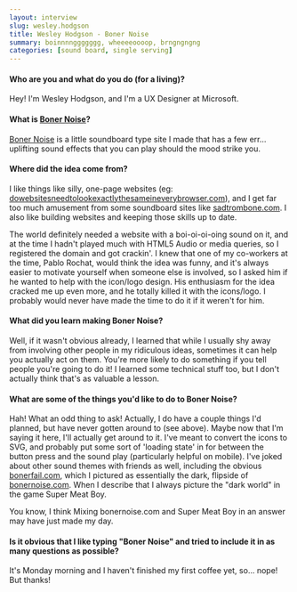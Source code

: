 ```yaml
---
layout: interview
slug: wesley.hodgson
title: Wesley Hodgson - Boner Noise
summary: boinnnnggggggg, wheeeeoooop, brngngngng
categories: [sound board, single serving]
---
```


#### Who are you and what do you do (for a living)?

Hey! I'm Wesley Hodgson, and I'm a UX Designer at Microsoft.

#### What is [Boner Noise](bonernoise.com)?

[Boner Noise](bonernoise.com) is a little soundboard type site I made that has a few err... uplifting sound effects that you can play should the mood strike you.

#### Where did the idea come from?

I like things like silly, one-page websites (eg: [dowebsitesneedtolookexactlythesameineverybrowser.com](dowebsitesneedtolookexactlythesameineverybrowser.com)), and I get far too much amusement from some soundboard sites like [sadtrombone.com](http://sadtrombone.com). I also like building websites and keeping those skills up to date.

The world definitely needed a website with a boi-oi-oi-oing sound on it, and at the time I hadn't played much with HTML5 Audio or media queries, so I registered the domain and got crackin'. I knew that one of my co-workers at the time, Pablo Rochat, would think the idea was funny, and it's always easier to motivate yourself when someone else is involved, so I asked him if he wanted to help with the icon/logo design. His enthusiasm for the idea cracked me up even more, and he totally killed it with the icons/logo. I probably would never have made the time to do it if it weren't for him.

#### What did you learn making Boner Noise?

Well, if it wasn't obvious already, I learned that while I usually shy away from involving other people in my ridiculous ideas, sometimes it can help you actually act on them. You're more likely to do something if you tell people you're going to do it! I learned some technical stuff too, but I don't actually think that's as valuable a lesson.

#### What are some of the things you'd like to do to Boner Noise?

Hah! What an odd thing to ask! Actually, I do have a couple things I'd planned, but have never gotten around to (see above). Maybe now that I'm saying it here, I'll actually get around to it. I've meant to convert the icons to SVG, and probably put some sort of 'loading state' in for between the button press and the sound play (particularly helpful on mobile). I've joked about other sound themes with friends as well, including the obvious [bonerfail.com](bonerfail.com), which I pictured as essentially the dark, flipside of [bonernoise.com](http://bonernoise.com). When I describe that I always picture the "dark world" in the game Super Meat Boy.

You know, I think Mixing bonernoise.com and Super Meat Boy in an answer may have just made my day.

#### Is it obvious that I like typing "Boner Noise" and tried to include it in as many questions as possible?

It's Monday morning and I haven't finished my first coffee yet, so... nope! But thanks!

